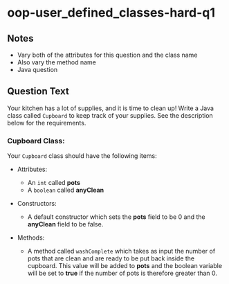 # oop-user_defined_classes-hard-q1

## Notes

- Vary both of the attributes for this question and the class name
- Also vary the method name
- Java question

## Question Text

Your kitchen has a lot of supplies, and it is time to clean up! Write a Java class called `Cupboard` to keep track of 
your supplies. See the description below for the requirements.

### Cupboard Class:

Your `Cupboard` class should have the following items:

- Attributes:
    - An `int` called **pots**
    - A `boolean` called **anyClean**

- Constructors:
    - A default constructor which sets the **pots** field to be 0 and the **anyClean** field to be false.

- Methods:
    - A method called `washComplete` which takes as input the number of pots that are clean and are ready to be put back 
      inside the cupboard. This value will be added to **pots** and the boolean variable will be set to **true** if the 
      number of pots is therefore greater than 0.
  